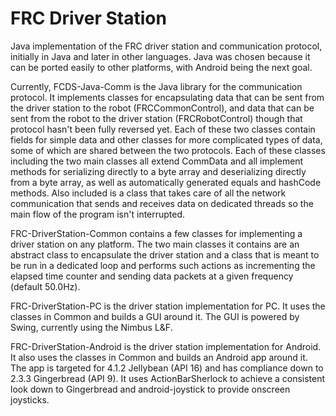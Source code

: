 FRC Driver Station
=================

Java implementation of the FRC driver station and communication protocol, initially in Java and later in other
languages. Java was chosen because it can be ported easily to other platforms, with Android being the next goal.

Currently, FCDS-Java-Comm is the Java library for the communication protocol. It implements classes for encapsulating
data that can be sent from the driver station to the robot (FRCCommonControl), and data that can be sent from the
robot to the driver station (FRCRobotControl) though that protocol hasn't been fully reversed yet. Each of these two
classes contain fields for simple data and other classes for more complicated types of data, some of which are shared
between the two protocols. Each of these classes including the two main classes all extend CommData and all implement
methods for serializing directly to a byte array and deserializing directly from a byte array, as well as automatically
generated equals and hashCode methods. Also included is a class that takes care of all the network communication that
sends and receives data on dedicated threads so the main flow of the program isn't interrupted.

FRC-DriverStation-Common contains a few classes for implementing a driver station on any platform. The two main classes
it contains are an abstract class to encapsulate the driver station and a class that is meant to be run in a
dedicated loop and performs such actions as incrementing the elapsed time counter and sending data packets at a
given frequency (default 50.0Hz).

FRC-DriverStation-PC is the driver station implementation for PC. It uses the classes in Common and builds a GUI
around it. The GUI is powered by Swing, currently using the Nimbus L&F.

FRC-DriverStation-Android is the driver station implementation for Android. It also uses the classes in Common and builds
an Android app around it. The app is targeted for 4.1.2 Jellybean (API 16) and has compliance down to 2.3.3 Gingerbread
(API 9). It uses ActionBarSherlock to achieve a consistent look down to Gingerbread and android-joystick to provide onscreen
joysticks.
